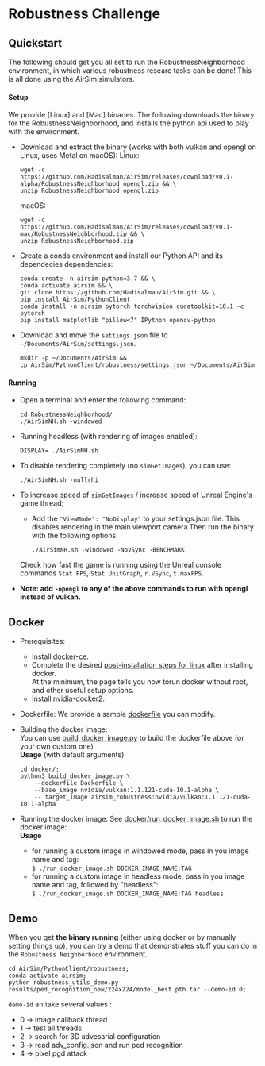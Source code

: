 # Robustness Challenge


## Quickstart
The following should get you all set to run the RobustnessNeighborhood environment, in which various robustness researc tasks can be done! This is all done using the AirSim simulators.

#### Setup

We provide [Linux] and [Mac] binaries. The following downloads the binary for the RobustnessNeighborhood, and installs the python api used to play with the environment.
- Download and extract the binary (works with both vulkan and opengl on Linux, uses Metal on macOS):
    Linux:
    ```
    wget -c https://github.com/Hadisalman/AirSim/releases/download/v0.1-alpha/RobustnessNeighborhood_opengl.zip && \
    unzip RobustnessNeighborhood_opengl.zip
    ```

    macOS:
    ```
    wget -c https://github.com/Hadisalman/AirSim/releases/download/v0.1-mac/RobustnessNeighborhood.zip && \
    unzip RobustnessNeighborhood.zip
    ```

- Create a conda environment and install our Python API and its dependecies dependencies:
    ```
    conda create -n airsim python=3.7 && \
    conda activate airsim && \
    git clone https://github.com/Hadisalman/AirSim.git && \
    pip install AirSim/PythonClient
    conda install -n airsim pytorch torchvision cudatoolkit=10.1 -c pytorch
    pip install matplotlib "pillow<7" IPython opencv-python
    ``` 
- Download and move the `settings.json` file to `~/Documents/AirSim/settings.json`.
    ```
    mkdir -p ~/Documents/AirSim &&
    cp AirSim/PythonClient/robustness/settings.json ~/Documents/AirSim
    ```

#### Running
- Open a terminal and enter the following command:
    ```
    cd RobustnessNeighborhood/
    ./AirSimNH.sh -windowed
    ```

- Running headless (with rendering of images enabled):
    ```
    DISPLAY= ./AirSimNH.sh
    ```
- To disable rendering completely (no `simGetImages`), you can use:
    ```
    ./AirSimNH.sh -nullrhi
    ```

- To increase speed of `simGetImages` / increase speed of Unreal Engine's game thread;
    - Add the `"ViewMode": "NoDisplay"` to your settings.json file. This disables rendering in the main viewport camera.Then run the binary with the following options.  
        ```
        ./AirSimNH.sh -windowed -NoVSync -BENCHMARK
        ```
    
    Check how fast the game is running using the Unreal console commands `Stat FPS`, `Stat UnitGraph`, `r.VSync`, `t.maxFPS`.
- **Note: add `-opengl` to any of the above commands to run with opengl instead of vulkan.**

## Docker
- Prerequisites:
	- Install [docker-ce](https://docs.docker.com/install/linux/docker-ce/ubuntu/). 
	- Complete the desired [post-installation steps for linux](https://docs.docker.com/install/linux/linux-postinstall/) after installing docker.    
	At the minimum, the page tells you how torun docker without root, and other useful setup options. 
	- Install [nvidia-docker2](https://github.com/NVIDIA/nvidia-docker/wiki/Installation-(version-2.0)). 

- Dockerfile:
	We provide a sample [dockerfile](docker/Dockerfile) you can modify.   

- Building the docker image:    
	You can use [build_docker_image.py](docker/build_docker_image.py) to build the dockerfile above (or your own custom one)    
	**Usage** (with default arguments)
	```shell
	cd docker/;
	python3 build_docker_image.py \
		--dockerfile Dockerfile \
		--base_image nvidia/vulkan:1.1.121-cuda-10.1-alpha \
		-- target_image airsim_robustness:nvidia/vulkan:1.1.121-cuda-10.1-alpha
	```
- Running the docker image:
	See [docker/run_docker_image.sh](docker/run_docker_image.sh) to run the docker image:   
	**Usage**
	- for running a custom image in windowed mode, pass in you image name and tag:    
	    `$ ./run_docker_image.sh DOCKER_IMAGE_NAME:TAG`
	- for running a custom image in headless mode, pass in you image name and tag, followed by "headless":    
	     `$ ./run_docker_image.sh DOCKER_IMAGE_NAME:TAG headless`

## Demo
When you get **the binary running** (either using docker or by manually setting things up), you can try a demo that demonstrates stuff you can do in the `Robustness Neighborhood` environment.
```
cd AirSim/PythonClient/robustness;
conda activate airsim;
python robustness_utils_demo.py results/ped_recognition_new/224x224/model_best.pth.tar --demo-id 0;
```
`demo-id` an take several values :
- 0 -> image callback thread
- 1 -> test all threads
- 2 -> search for 3D advesarial configuration
- 3 -> read adv_config.json and run ped recognition
- 4 -> pixel pgd attack
